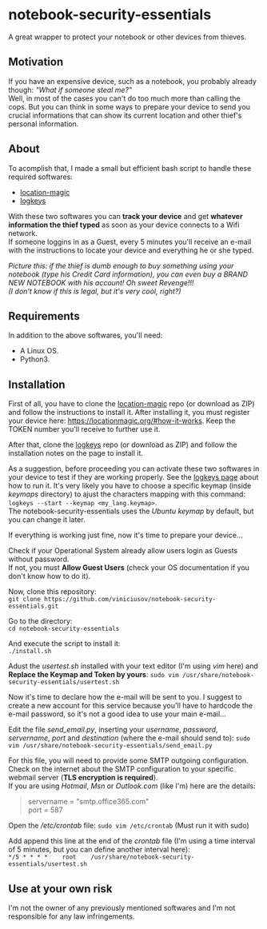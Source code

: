 # notebook-security-essentials
A great wrapper to protect your notebook or other devices from thieves.

## Motivation
If you have an expensive device, such as a notebook, you probably already though: *"What if someone steal me?"*  
Well, in most of the cases you can't do too much more than calling the cops.
But you can think in some ways to prepare your device to send you crucial informations that can show its current location and other thief's personal information.

## About
To acomplish that, I made a small but efficient bash script to handle these required softwares:
- [location-magic](https://github.com/unwiredlabs/location-magic)
- [logkeys](https://github.com/kernc/logkeys)

With these two softwares you can **track your device** and get **whatever information the thief typed** as soon as your device connects to a Wifi network.  
If someone loggins in as a Guest, every 5 minutes you'll receive an e-mail with the instructions to locate your device and everything he or she typed.

*Picture this: if the thief is dumb enough to buy something using your notebook (type his Credit Card information), you can even buy a BRAND NEW NOTEBOOK with his account! Oh sweet Revenge!!!  
(I don't know if this is legal, but it's very cool, right?)*

## Requirements
In addition to the above softwares, you'll need:
- A Linux OS.
- Python3.

## Installation
First of all, you have to clone the [location-magic](https://github.com/unwiredlabs/location-magic) repo (or download as ZIP) and follow the instructions to install it. After installing it, you must register your device here: https://locationmagic.org/#how-it-works. Keep the TOKEN number you'll receive to further use it.

After that, clone the [logkeys](https://github.com/kernc/logkeys) repo (or download as ZIP) and follow the installation notes on the page to install it.

As a suggestion, before proceeding you can activate these two softwares in your device to test if they are working properly.
See the [logkeys page](https://github.com/kernc/logkeys) about how to run it. It's very likely you have to choose a specific keymap (inside *keymaps* directory) to ajust the characters mapping with this command:
`logkeys --start --keymap <my_lang.keymap>`.  
The notebook-security-essentials uses the *Ubuntu keymap* by default, but you can change it later.

If everything is working just fine, now it's time to prepare your device...

Check if your Operational System already allow users login as Guests without password.  
If not, you must **Allow Guest Users** (check your OS documentation if you don't know how to do it).

Now, clone this repository:  
`git clone https://github.com/viniciusov/notebook-security-essentials.git`

Go to the directory:  
`cd notebook-security-essentials`

And execute the script to install it:  
`./install.sh`

Adust the *usertest.sh* installed with your text editor (I'm using *vim* here) and **Replace the Keymap and Token by yours**:
`sudo vim /usr/share/notebook-security-essentials/usertest.sh`

Now it's time to declare how the e-mail will be sent to you.
I suggest to create a new account for this service because you'll have to hardcode the e-mail password, so it's not a good idea to use your main e-mail...

Edit the file *send_email.py*, inserting your *username*, *password*, *servername*, *port* and *destination* (where the e-mail should send to):
`sudo vim /usr/share/notebook-security-essentials/send_email.py`

For this file, you will need to provide some SMTP outgoing configuration. Check on the internet about the SMTP configuration to your specific webmail server (**TLS encryption is required**).  
If you are using *Hotmail*, *Msn* or *Outlook.com* (like I'm) here are the details:
>servername = "smtp.office365.com"  
>port = 587  

Open the */etc/crontab* file:
`sudo vim /etc/crontab` (Must run it with sudo)
  
Add append this line at the end of the *crontab* file (I'm using a time interval of 5 minutes, but you can define another interval here):  
`*/5 * * * * 	root 	/usr/share/notebook-security-essentials/usertest.sh`
  
## Use at your own risk
I'm not the owner of any previously mentioned softwares and I'm not responsible for any law infringements.
